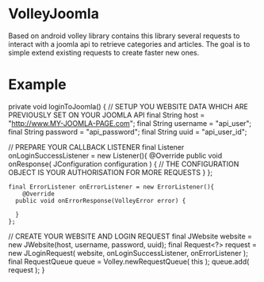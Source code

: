 VolleyJoomla
============

Based on android volley library contains this library several requests to interact with a joomla api to retrieve categories and articles. The goal is to simple extend existing requests to create faster new ones.

Example
=======

private void loginToJoomla() {
  // SETUP YOU WEBSITE DATA WHICH ARE PREVIOUSLY SET ON YOUR JOOMLA API
  final String host = "http://www.MY-JOOMLA-PAGE.com";
  final String username = "api_user";
  final String password = "api_password";
  final String uuid = "api_user_id";
  
  // PREPARE YOUR CALLBACK LISTENER
  final Listener<JConfiguration> onLoginSuccessListener = new Listener<JConfiguration>(){
		@Override
		public void onResponse( JConfiguration configuration ) {
			// THE CONFIGURATION OBJECT IS YOUR AUTHORISATION FOR MORE REQUESTS
		}
	};
	
	final ErrorListener onErrorListener = new ErrorListener(){
		@Override
	  public void onErrorResponse(VolleyError error) {
		  
	  }
	};

  // CREATE YOUR WEBSITE AND LOGIN REQUEST
	final JWebsite website = new JWebsite(host, username, password, uuid);
	final Request<?> request = new JLoginRequest( website, onLoginSuccessListener, onErrorListener );
  final RequestQueue queue = Volley.newRequestQueue( this );
  queue.add( request );
}
